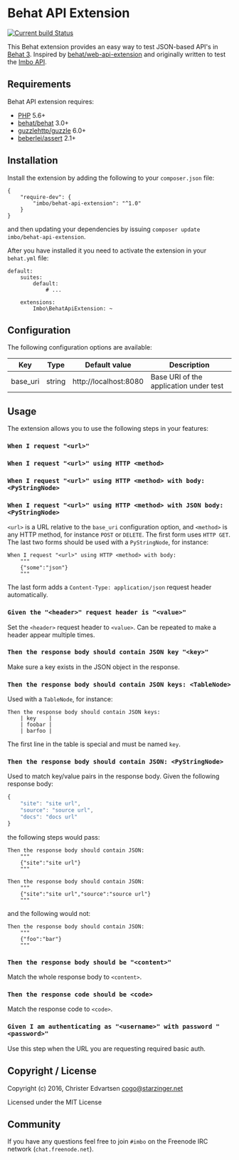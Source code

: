 # Behat API Extension

[![Current build Status](https://secure.travis-ci.org/imbo/behat-api-extension.png)](http://travis-ci.org/imbo/behat-api-extension)

This Behat extension provides an easy way to test JSON-based API's in [Behat 3](http://behat.org). Inspired by [behat/web-api-extension](https://github.com/Behat/WebApiExtension/) and originally written to test the [Imbo API](http://imbo.io).

## Requirements

Behat API extension requires:

* [PHP](http://php.net) 5.6+
* [behat/behat](http://behat.org) 3.0+
* [guzzlehttp/guzzle](http://guzzlephp.org) 6.0+
* [beberlei/assert](https://github.com/beberlei/assert/) 2.1+

## Installation

Install the extension by adding the following to your `composer.json` file:

    {
        "require-dev": {
            "imbo/behat-api-extension": "^1.0"
        }
    }

and then updating your dependencies by issuing `composer update imbo/behat-api-extension`.

After you have installed it you need to activate the extension in your `behat.yml` file:

    default:
        suites:
            default:
                # ...

        extensions:
            Imbo\BehatApiExtension: ~

## Configuration

The following configuration options are available:

Key | Type | Default value | Description
--- | ---- | ------------- | -----------
base_uri | string | http://localhost:8080 | Base URI of the application under test

## Usage

The extension allows you to use the following steps in your features:

### `When I request "<url>"`
### `When I request "<url>" using HTTP <method>`
### `When I request "<url>" using HTTP <method> with body: <PyStringNode>`
### `When I request "<url>" using HTTP <method> with JSON body: <PyStringNode>`

`<url>` is a URL relative to the `base_uri` configuration option, and `<method>` is any HTTP method, for instance `POST` or `DELETE`. The first form uses `HTTP GET`. The last two forms should be used with a `PyStringNode`, for instance:

    When I request "<url>" using HTTP <method> with body:
        """
        {"some":"json"}
        """

The last form adds a `Content-Type: application/json` request header automatically.

### `Given the "<header>" request header is "<value>"`

Set the `<header>` request header to `<value>`. Can be repeated to make a header appear multiple times.

### `Then the response body should contain JSON key "<key>"`

Make sure a key exists in the JSON object in the response.

### `Then the response body should contain JSON keys: <TableNode>`

Used with a `TableNode`, for instance:

    Then the response body should contain JSON keys:
        | key    |
        | foobar |
        | barfoo |

The first line in the table is special and must be named `key`.

### `Then the response body should contain JSON: <PyStringNode>`

Used to match key/value pairs in the response body. Given the following response body:

```javascript
{
    "site": "site url",
    "source": "source url",
    "docs": "docs url"
}
```

the following steps would pass:

```
Then the response body should contain JSON:
    """
    {"site":"site url"}
    """
```

```
Then the response body should contain JSON:
    """
    {"site":"site url","source":"source url"}
    """
```

and the following would not:

```
Then the response body should contain JSON:
    """
    {"foo":"bar"}
    """
```

### `Then the response body should be "<content>"`

Match the whole response body to `<content>`.

### `Then the response code should be <code>`

Match the response code to `<code>`.

### `Given I am authenticating as "<username>" with password "<password>"`

Use this step when the URL you are requesting required basic auth.

## Copyright / License

Copyright (c) 2016, Christer Edvartsen <cogo@starzinger.net>

Licensed under the MIT License

## Community

If you have any questions feel free to join `#imbo` on the Freenode IRC network (`chat.freenode.net`).
